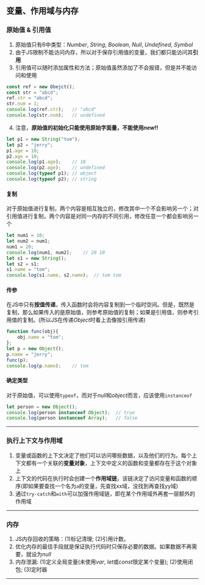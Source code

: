 ## 变量、作用域与内存

### 原始值 &amp; 引用值

1. 原始值只有6中类型：*Number*, *String*, *Boolean*, *Null*, *Undefined*, *Symbol*
2. 由于JS限制不能访问内存，所以对于保存引用值的变量，我们都只能访问其**引用**
3. 引用值可以随时添加属性和方法；原始值虽然添加了不会报错，但是并不能访问和使用
```js
const ref = new Obejct();
const str = "abcd";
ref.str = "abcd";
str.num = 1;
console.log(ref.str);   // "abcd"
console.log(str.num);   // undefined
```
4. 注意，**原始值的初始化只能使用原始字面量，不能使用*new*!!**
```js
let p1 = new String("tom");
let p2 = "jerry";
p1.age = 10;
p2.age = 10;
console.log(p1.age);    // 10
console.log(p2.age);    // undefined
console.log(typeof p1); // object
console.log(typeof p2); // string
```

#### 复制
对于原始值进行复制，两个内容是相互独立的，修改其中一个不会影响另一个；对引用值进行复制，两个内容是对同一内存的不同引用，修改任意一个都会影响另一个
```js
let num1 = 10;
let num2 = num1;
num1 = 20;
console.log(num1, num2);    // 20 10
let s1 = new String();
let s2 = s1;
s1.name = "tom";
console.log(s1.name, s2.name);  // tom tom 
```

#### 传参
在JS中只有**按值传递**，传入函数时会将内容复制到一个临时空间。但是，既然是复制，那么如果传入的是原始值，则参考原始值的复制；如果是引用值，则参考引用值的复制。(所以JS在传递*Object*时看上去像按引用传递)
```js
function func(obj){
    obj.name = "tom";
};
let p = new Object();
p.name = "jerry";
func(p);
console.log(p.name);    // tom
```

#### 确定类型
对于原始值，可以使用`typeof`，而对于*null*和*object*而言，应该使用`instanceof`
```js
let person = new Object();
console.log(person instanceof Object);  // true
console.log(person instanceof Array);   // false
```

---

### 执行上下文与作用域

1. 变量或函数的上下文决定了他们可以访问哪些数据，以及他们的行为。每个上下文都有一个关联的**变量对象**，上下文中定义的函数和变量都存在于这个对象上
2. 上下文的代码在执行时会创建一个**作用域链**，该链决定了访问变量和函数的顺序(即如果要查找一个名为`a`的变量，先查找xx域，没找到再查找yy域)
3. 通过`try-catch`和`with`可以加强作用域链，即在某个作用域外再套一层额外的作用域

---

### 内存

1. JS内存回收的策略：(1)标记清理; (2)引用计数。
2. 优化内存的最佳手段就是保证执行代码时只保存必要的数据。如果数据不再需要，就设为*null*
3. 内存泄漏: (1)定义全局变量(未使用*var*, *let*或*const*限定某个变量); (2)使用闭包; (3)定时器

---
